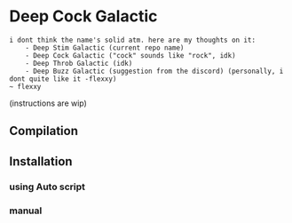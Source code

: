 # Deep Cock Galactic
```
i dont think the name's solid atm. here are my thoughts on it:
    - Deep Stim Galactic (current repo name)
    - Deep Cock Galactic ("cock" sounds like "rock", idk)
    - Deep Throb Galactic (idk)
    - Deep Buzz Galactic (suggestion from the discord) (personally, i dont quite like it -flexxy)
~ flexxy
```

(instructions are wip)

## Compilation

## Installation

### using Auto script

### manual
